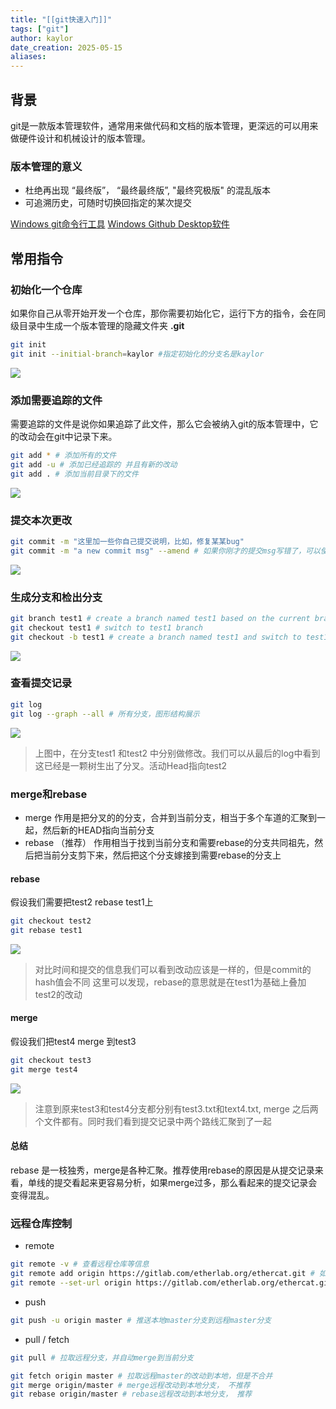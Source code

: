 ```yaml
---
title: "[[git快速入门]]"
tags: ["git"]
author: kaylor
date_creation: 2025-05-15
aliases:
---
```

## 背景
git是一款版本管理软件，通常用来做代码和文档的版本管理，更深远的可以用来做硬件设计和机械设计的版本管理。
### 版本管理的意义
- 杜绝再出现 “最终版”， “最终最终版”, "最终究极版" 的混乱版本
- 可追溯历史，可随时切换回指定的某次提交

[Windows git命令行工具](https://git-scm.com/)
[Windows Github Desktop软件](https://desktop.github.com/download/)

## 常用指令

### 初始化一个仓库
如果你自己从零开始开发一个仓库，那你需要初始化它，运行下方的指令，会在同级目录中生成一个版本管理的隐藏文件夹 **.git**
```bash
git init
git init --initial-branch=kaylor #指定初始化的分支名是kaylor
```
![](git快速入门1.png)
### 添加需要追踪的文件
需要追踪的文件是说你如果追踪了此文件，那么它会被纳入git的版本管理中，它的改动会在git中记录下来。
```bash
git add * # 添加所有的文件
git add -u # 添加已经追踪的 并且有新的改动
git add . # 添加当前目录下的文件
```

![](git快速入门2.png)

### 提交本次更改
``` bash
git commit -m "这里加一些你自己提交说明，比如，修复某某bug"
git commit -m "a new commit msg" --amend # 如果你刚才的提交msg写错了，可以使用这个指令，覆盖那一次提交
```
![](git快速入门3.png)

### 生成分支和检出分支
```bash
git branch test1 # create a branch named test1 based on the current branch
git checkout test1 # switch to test1 branch
git checkout -b test1 # create a branch named test1 and switch to test1 branch
```
![](git快速入门.png)

### 查看提交记录
```bash
git log
git log --graph --all # 所有分支，图形结构展示
```

![](git快速入门-1.png)
> 上图中，在分支test1 和test2 中分别做修改。我们可以从最后的log中看到这已经是一颗树生出了分叉。活动Head指向test2

### merge和rebase

- merge 
	作用是把分叉的的分支，合并到当前分支，相当于多个车道的汇聚到一起，然后新的HEAD指向当前分支
- rebase （推荐）
	作用相当于找到当前分支和需要rebase的分支共同祖先，然后把当前分支剪下来，然后把这个分支嫁接到需要rebase的分支上
#### rebase
假设我们需要把test2 rebase test1上
```bash
git checkout test2
git rebase test1
```

![](git快速入门-2.png)
> 对比时间和提交的信息我们可以看到改动应该是一样的，但是commit的hash值会不同
> 这里可以发现，rebase的意思就是在test1为基础上叠加test2的改动

#### merge
假设我们把test4 merge 到test3
```bash
git checkout test3
git merge test4
```
![](git快速入门-3.png)
> 注意到原来test3和test4分支都分别有test3.txt和text4.txt, merge 之后两个文件都有。同时我们看到提交记录中两个路线汇聚到了一起

#### 总结
rebase 是一枝独秀，merge是各种汇聚。推荐使用rebase的原因是从提交记录来看，单线的提交看起来更容易分析，如果merge过多，那么看起来的提交记录会变得混乱。

### 远程仓库控制
- remote
```bash
git remote -v # 查看远程仓库等信息
git remote add origin https://gitlab.com/etherlab.org/ethercat.git # 如果本地原来没有远程仓库追踪，可以使用该指令添加远程仓库追踪
git remote --set-url origin https://gitlab.com/etherlab.org/ethercat.git # 如果远程仓库的链接已经存在，那么这个指令就是改写当前的追踪仓库
```
- push
```bash
git push -u origin master # 推送本地master分支到远程master分支
```
- pull / fetch
```bash
git pull # 拉取远程分支，并自动merge到当前分支

git fetch origin master # 拉取远程master的改动到本地，但是不合并
git merge origin/master # merge远程改动到本地分支， 不推荐 
git rebase origin/master # rebase远程改动到本地分支， 推荐
```

